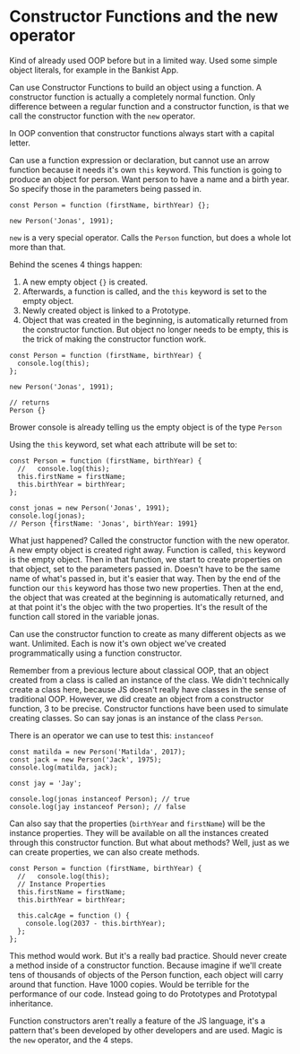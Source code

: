 # Constructor Functions and the new operator

Kind of already used OOP before but in a limited way. Used some simple object literals, for example in the Bankist App.

Can use Constructor Functions to build an object using a function. A constructor function is actually a completely normal function. Only difference between a regular function and a constructor function, is that we call the constructor function with the `new` operator.

In OOP convention that constructor functions always start with a capital letter.

Can use a function expression or declaration, but cannot use an arrow function because it needs it's own `this` keyword. This function is going to produce an object for person. Want person to have a name and a birth year. So specify those in the parameters being passed in.

```
const Person = function (firstName, birthYear) {};

new Person('Jonas', 1991);
```

`new` is a very special operator. Calls the `Person` function, but does a whole lot more than that.

Behind the scenes 4 things happen:

1.  A new empty object `{}` is created.
2.  Afterwards, a function is called, and the `this` keyword is set to the empty object.
3.  Newly created object is linked to a Prototype.
4.  Object that was created in the beginning, is automatically returned from the constructor function. But object no longer needs to be empty, this is the trick of making the constructor function work.

```
const Person = function (firstName, birthYear) {
  console.log(this);
};

new Person('Jonas', 1991);

// returns
Person {}
```

Brower console is already telling us the empty object is of the type `Person`

Using the `this` keyword, set what each attribute will be set to:

```
const Person = function (firstName, birthYear) {
  //   console.log(this);
  this.firstName = firstName;
  this.birthYear = birthYear;
};

const jonas = new Person('Jonas', 1991);
console.log(jonas);
// Person {firstName: 'Jonas', birthYear: 1991}
```

What just happened? Called the constructor function with the new operator. A new empty object is created right away. Function is called, `this` keyword is the empty object. Then in that function, we start to create properties on that object, set to the parameters passed in. Doesn't have to be the same name of what's passed in, but it's easier that way. Then by the end of the function our `this` keyword has those two new properties. Then at the end, the object that was created at the beginning is automatically returned, and at that point it's the objec with the two properties. It's the result of the function call stored in the variable jonas.

Can use the constructor function to create as many different objects as we want. Unlimited. Each is now it's own object we've created programmatically using a function constructor.

Remember from a previous lecture about classical OOP, that an object created from a class is called an instance of the class. We didn't technically create a class here, because JS doesn't really have classes in the sense of traditional OOP. However, we did create an object from a constructor function, 3 to be precise. Constructor functions have been used to simulate creating classes. So can say jonas is an instance of the class `Person`.

There is an operator we can use to test this: `instanceof`

```
const matilda = new Person('Matilda', 2017);
const jack = new Person('Jack', 1975);
console.log(matilda, jack);

const jay = 'Jay';

console.log(jonas instanceof Person); // true
console.log(jay instanceof Person); // false
```

Can also say that the properties (`birthYear` and `firstName`) will be the instance properties. They will be available on all the instances created through this constructor function. But what about methods? Well, just as we can create properties, we can also create methods.

```
const Person = function (firstName, birthYear) {
  //   console.log(this);
  // Instance Properties
  this.firstName = firstName;
  this.birthYear = birthYear;

  this.calcAge = function () {
    console.log(2037 - this.birthYear);
  };
};
```

This method would work. But it's a really bad practice. Should never create a method inside of a constructor function. Because imagine if we'll create tens of thousands of objects of the Person function, each object will carry around that function. Have 1000 copies. Would be terrible for the performance of our code. Instead going to do Prototypes and Prototypal inheritance.

Function constructors aren't really a feature of the JS language, it's a pattern that's been developed by other developers and are used. Magic is the `new` operator, and the 4 steps.
